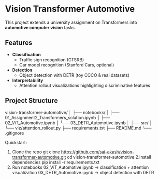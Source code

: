 # Vision Transformer Automotive 

This project extends a university assignment on Transformers into **automotive computer vision** tasks.

## Features
- **Classification**
  - Traffic sign recognition (GTSRB)
  - Car model recognition (Stanford Cars, optional)
- **Detection**
  - Object detection with DETR (toy COCO & real datasets)
- **Interpretability**
  - Attention rollout visualizations highlighting discriminative features

## Project Structure
vision-transformer-automotive/
│
├── notebooks/
│   ├── 01_Assignment2_Transformers_solution.ipynb
│   ├── 02_ViT_Automotive.ipynb
│   └── 03_DETR_Automotive.ipynb
│
├── src/
│   └── viz/attention_rollout.py
├── requirements.txt
├── README.md
└── .gitignore

Quickstart:
1. Clone the repo
   git clone https://github.com/sai-akash/vision-transformer-automotive.git
   cd vision-transformer-automotive
2.Install dependencies
  pip install -r requirements.txt
3. Run notebooks
   02_ViT_Automotive.ipynb → classification + attention visualization
   03_DETR_Automotive.ipynb → object detection with DETR

